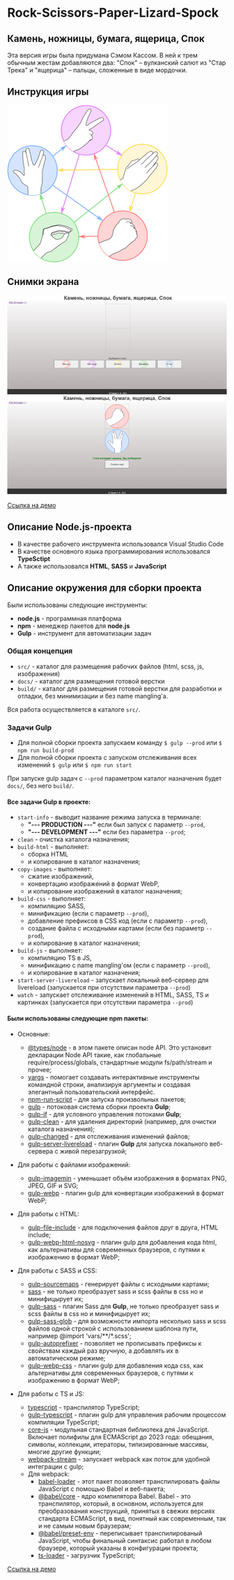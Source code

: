 # Rock-Scissors-Paper-Lizard-Spock

## Камень, ножницы, бумага, ящерица, Спок

 Эта версия игры была придумана Сэмом Кассом. В ней к трем обычным жестам добавляются два: "Спок" – вулканский салют из "Стар Трека" и "ящерица" – пальцы, сложенные в виде мордочки.

## Инструкция игры
![Схема игры](./readme-img/gameInstruction.png)

## Снимки экрана
![Снимок экрана 1](./readme-img/screen1.png)
![Снимок экрана 2](./readme-img/screen2.png)

 [Ссылка на демо](https://stanislav0305.github.io/Rock-Scissors-Paper-Lizard-Spock/)

## Описание Node.js-проекта
- В качестве рабочего инструмента использовался Visual Studio Code
- В качестве основного языка программирования использовался **TypeSctipt**
- А также использовался **HTML**, **SASS** и **JavaScript**

## Описание окружения для сборки проекта
Были использованы следующие инструменты:
- **node.js** - программная платформа
- **npm** - менеджер пакетов для **node.js**
- **Gulp** - инструмент для автоматизации задач

### Общая концепция
- `src/` - каталог для размещения рабочих файлов (html, scss, js, изображения)
- `docs/` - каталог для размещения готовой верстки
- `build/` - каталог для размещения готовой верстки для разработки и отладки, без минимизации и без name mangling'а.

Вся работа осуществляется в каталоге `src/`.


### Задачи Gulp
- Для полной сборки проекта запускаем команду `$ gulp --prod` или `$ npm run build-prod`
- Для полной сборки проекта с запуском отслеживания всех изменений `$ gulp` или `$ npm run start`

При запуске gulp задач с `--prod` параметром каталог назначения будет `docs/`, без него `build/`.

#### Все задачи Gulp в проекте:
- `start-info` - выводит название режима запуска в терминале:
    - **"--- PRODUCTION ---"** если был запуск с параметр `--prod`,
    - **"--- DEVELOPMENT ---"** если без параметра `--prod`;
- `clean` - очистка каталога назначения;
- `build-html` - выполняет:
    - сборка HTML 
    - и копирование в каталог назначения;
- `copy-images` - выполняет:
    - сжатие изображений, 
    - конвертацию изображений в формат WebP, 
    - и копирование изображений в каталог назначения;
- `build-css` - выполняет:
    - компиляцию SASS,
    - минификацию (если с параметр `--prod`),
    - добавление префиксов в CSS код (если с параметр `--prod`),
    - создание файла с исходными картами (если без параметр `--prod`),
    - и копирование в каталог назначения;
- `build-js` - выполняет:
    - компиляцию TS в JS, 
    - минификацию с name mangling'ом (если с параметр `--prod`), 
    - и копирование в каталог назначения;
- `start-server-livereload` - запускает локальный веб-сервер для livereload (запускается при отсутствии параметра `--prod`)
- `watch` - запускает отслеживание изменений в HTML, SASS, TS и картинках (запускается при отсутствии параметра `--prod`)

#### Были использованы следующие npm пакеты:
- Основные:
    - [@types/node](https://www.npmjs.com/package/@types/node) - в этом пакете описан node API. Это установит декларации Node API такие, как глобальные require/process/globals, стандартные модули fs/path/stream и прочее;
    - [yargs](https://www.npmjs.com/package/yargs) - помогает создавать интерактивные инструменты командной строки, анализируя аргументы и создавая элегантный пользовательский интерфейс.
    - [npm-run-script](https://www.npmjs.com/package/npm-run-scripts) - для запуска произвольных пакетов;
    - [gulp](https://www.npmjs.com/package/gulp) - потоковая система сборки проекта **Gulp**;
    - [gulp-if](https://www.npmjs.com/package/gulp-if) - для условного управления потоками **Gulp**;
    - [gulp-clean](https://www.npmjs.com/package/gulp-clean) - для удаления директорий (например, для очистки каталога назначения);
    - [gulp-changed](https://www.npmjs.com/package/gulp-changed) - для отслеживания изменений файлов;
    - [gulp-server-livereload](https://www.npmjs.com/package/gulp-server-livereload) - плагин **Gulp** для запуска локального веб-сервера с живой перезагрузкой;

- Для работы с файлами изображений:
    - [gulp-imagemin](https://www.npmjs.com/package/gulp-imagemin) - уменьшает объём изображения в форматах PNG, JPEG, GIF и SVG;
    - [gulp-webp](https://www.npmjs.com/package/gulp-webp) - плагин gulp для конвертации изображений в формат WebP;

- Для работы с HTML:
    - [gulp-file-include](https://www.npmjs.com/package/gulp-file-include) - для подключения файлов друг в друга, HTML include;
    - [gulp-webp-html-nosvg](https://www.npmjs.com/package/gulp-webp-html-nosvg) - плагин gulp для добавления кода html, как альтернативы для современных браузеров, с путями к изображению в формат WebP;

- Для работы с SASS и CSS:
    - [gulp-sourcemaps](https://www.npmjs.com/package/gulp-sourcemaps) - генерирует файлы с исходными картами;
    - [sass](https://www.npmjs.com/package/sass) - не только преобразует sass и scss файлы в css но и минифицырует их;
    - [gulp-sass](https://www.npmjs.com/package/gulp-sass) - плагин Sass для **Gulp**, не только преобразует sass и scss файлы в css но и минифицырует их;
    - [gulp-sass-glob](https://www.npmjs.com/package/gulp-sass-glob) - для возможности импорта несколько sass и scss файлов одной строкой с использованием шаблона пути, например @import 'vars/**/*.scss';
    - [gulp-autoprefixer](https://www.npmjs.com/package/gulp-autoprefixer) - позволяет не прописывать префиксы к свойствам каждый раз вручную, а добавлять их в автоматическом режиме;
    - [gulp-webp-css](https://www.npmjs.com/package/gulp-webp-css) - плагин gulp для добавления кода css, как альтернативы для современных браузеров, с путями к изображению в формат WebP;

- Для работы с TS и JS:
    - [typescript](https://www.npmjs.com/package/typescript) - транспилятор TypeScript;
    - [gulp-typescript]() - плагин gulp для управления рабочим процессом компиляции TypeScript;
    - [core-js](https://www.npmjs.com/package/core-js#i-highly-recommend-reading-this-so-whats-next) - модульная стандартная библиотека для JavaScript. Включает полифилы для ECMAScript до 2023 года: обещания, символы, коллекции, итераторы, типизированные массивы, многие другие функции;
    - [webpack-stream](https://www.npmjs.com/package/webpack-stream) - запускает webpack как поток для удобной интеграции с gulp;
    - Для webpack:
        - [babel-loader](https://www.npmjs.com/package/babel-loader) - этот пакет позволяет транспилировать файлы JavaScript с помощью Babel и веб-пакета;
        - [@babel/core](https://www.npmjs.com/package/@babel/core) - ядро компилятора Babel. Babel - это транспилятор, который, в основном, используется для преобразования конструкций, принятых в свежих версиях стандарта ECMAScript, в вид, понятный как современным, так и не самым новым браузерам;
        - [@babel/preset-env](https://www.npmjs.com/package/@babel/preset-env) - переписывает транспилированый JavaScript, чтобы финальный синтаксис работал в любом браузере, который указаны в конфигурации проекта;
        - [ts-loader](https://www.npmjs.com/package/ts-loader) - загрузчик TypeScript;



 [Ссылка на демо](https://stanislav0305.github.io/Rock-Scissors-Paper-Lizard-Spock/)